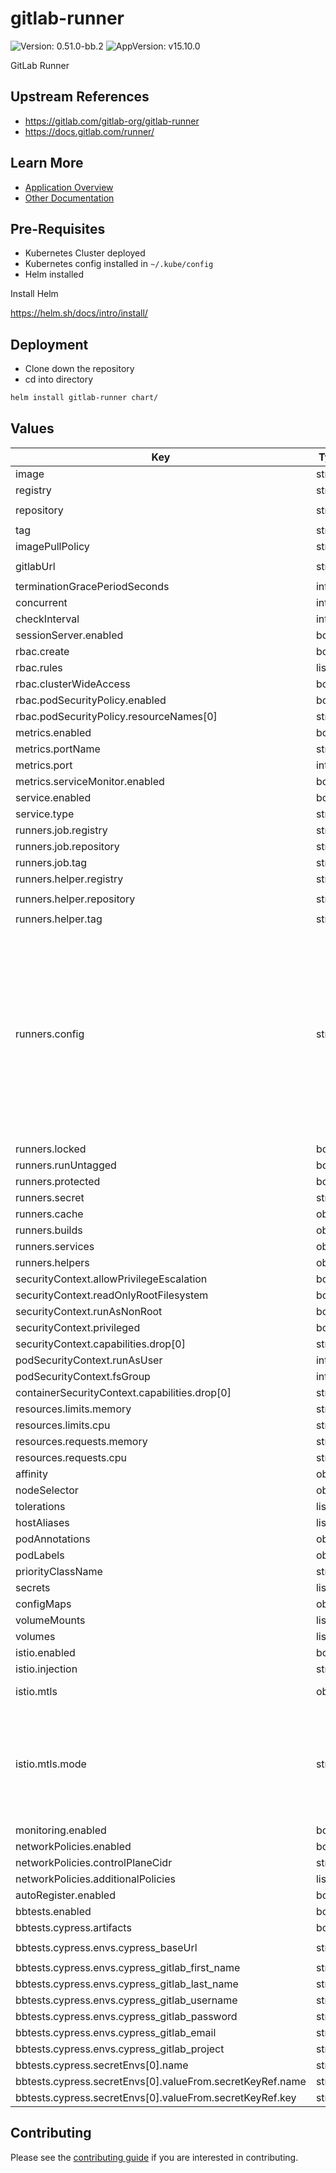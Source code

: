 # gitlab-runner

![Version: 0.51.0-bb.2](https://img.shields.io/badge/Version-0.51.0--bb.2-informational?style=flat-square) ![AppVersion: v15.10.0](https://img.shields.io/badge/AppVersion-v15.10.0-informational?style=flat-square)

GitLab Runner

## Upstream References

* <https://gitlab.com/gitlab-org/gitlab-runner>
* <https://docs.gitlab.com/runner/>

## Learn More
* [Application Overview](docs/overview.md)
* [Other Documentation](docs/)

## Pre-Requisites

* Kubernetes Cluster deployed
* Kubernetes config installed in `~/.kube/config`
* Helm installed

Install Helm

https://helm.sh/docs/intro/install/

## Deployment

* Clone down the repository
* cd into directory
```bash
helm install gitlab-runner chart/
```

## Values

| Key | Type | Default | Description |
|-----|------|---------|-------------|
| image | string | `nil` |  |
| registry | string | `"registry1.dso.mil"` |  |
| repository | string | `"ironbank/gitlab/gitlab-runner/gitlab-runner"` |  |
| tag | string | `"v15.10.0"` |  |
| imagePullPolicy | string | `"IfNotPresent"` |  |
| gitlabUrl | string | `"http://gitlab-webservice-default.gitlab.svc.cluster.local:8181"` |  |
| terminationGracePeriodSeconds | int | `3600` |  |
| concurrent | int | `50` |  |
| checkInterval | int | `30` |  |
| sessionServer.enabled | bool | `false` |  |
| rbac.create | bool | `true` |  |
| rbac.rules | list | `[]` |  |
| rbac.clusterWideAccess | bool | `false` |  |
| rbac.podSecurityPolicy.enabled | bool | `false` |  |
| rbac.podSecurityPolicy.resourceNames[0] | string | `"gitlab-runner"` |  |
| metrics.enabled | bool | `false` |  |
| metrics.portName | string | `"tcp-metrics"` |  |
| metrics.port | int | `9252` |  |
| metrics.serviceMonitor.enabled | bool | `false` |  |
| service.enabled | bool | `true` |  |
| service.type | string | `"ClusterIP"` |  |
| runners.job.registry | string | `"registry1.dso.mil"` |  |
| runners.job.repository | string | `"ironbank/redhat/ubi/ubi8"` |  |
| runners.job.tag | string | `"8.7"` |  |
| runners.helper.registry | string | `"registry1.dso.mil"` |  |
| runners.helper.repository | string | `"ironbank/gitlab/gitlab-runner/gitlab-runner-helper"` |  |
| runners.helper.tag | string | `"v15.10.0"` |  |
| runners.config | string | `"[[runners]]\n  clone_url = \"http://gitlab-webservice-default.gitlab.svc.cluster.local:8181\"\n  cache_dir = \"/tmp/gitlab-runner/cache\"\n  [runners.kubernetes]\n    namespace = \"{{.Release.Namespace}}\"\n    image = \"{{ printf \"%s/%s:%s\" .Values.runners.job.registry .Values.runners.job.repository .Values.runners.job.tag }}\"\n    helper_image = \"{{ printf \"%s/%s:%s\" .Values.runners.helper.registry .Values.runners.helper.repository .Values.runners.helper.tag }}\"\n    image_pull_secrets = [\"private-registry\"]\n  [runners.kubernetes.pod_labels]\n    \"job_id\" = \"${CI_JOB_ID}\"\n    \"job_name\" = \"${CI_JOB_NAME}\"\n    \"pipeline_id\" = \"${CI_PIPELINE_ID}\"\n"` |  |
| runners.locked | bool | `false` |  |
| runners.runUntagged | bool | `true` |  |
| runners.protected | bool | `true` |  |
| runners.secret | string | `"gitlab-gitlab-runner-secret"` |  |
| runners.cache | object | `{}` |  |
| runners.builds | object | `{}` |  |
| runners.services | object | `{}` |  |
| runners.helpers | object | `{}` |  |
| securityContext.allowPrivilegeEscalation | bool | `false` |  |
| securityContext.readOnlyRootFilesystem | bool | `false` |  |
| securityContext.runAsNonRoot | bool | `true` |  |
| securityContext.privileged | bool | `false` |  |
| securityContext.capabilities.drop[0] | string | `"ALL"` |  |
| podSecurityContext.runAsUser | int | `1001` |  |
| podSecurityContext.fsGroup | int | `65533` |  |
| containerSecurityContext.capabilities.drop[0] | string | `"ALL"` |  |
| resources.limits.memory | string | `"256Mi"` |  |
| resources.limits.cpu | string | `"200m"` |  |
| resources.requests.memory | string | `"256Mi"` |  |
| resources.requests.cpu | string | `"200m"` |  |
| affinity | object | `{}` |  |
| nodeSelector | object | `{}` |  |
| tolerations | list | `[]` |  |
| hostAliases | list | `[]` |  |
| podAnnotations | object | `{}` |  |
| podLabels | object | `{}` |  |
| priorityClassName | string | `""` |  |
| secrets | list | `[]` |  |
| configMaps | object | `{}` |  |
| volumeMounts | list | `[]` |  |
| volumes | list | `[]` |  |
| istio.enabled | bool | `false` |  |
| istio.injection | string | `"disabled"` |  |
| istio.mtls | object | `{"mode":"STRICT"}` | Default peer authentication |
| istio.mtls.mode | string | `"STRICT"` | STRICT = Allow only mutual TLS traffic, PERMISSIVE = Allow both plain text and mutual TLS traffic |
| monitoring.enabled | bool | `false` |  |
| networkPolicies.enabled | bool | `false` |  |
| networkPolicies.controlPlaneCidr | string | `"0.0.0.0/0"` |  |
| networkPolicies.additionalPolicies | list | `[]` |  |
| autoRegister.enabled | bool | `false` |  |
| bbtests.enabled | bool | `false` |  |
| bbtests.cypress.artifacts | bool | `true` |  |
| bbtests.cypress.envs.cypress_baseUrl | string | `"http://gitlab-webservice-default.gitlab.svc.cluster.local:8181"` |  |
| bbtests.cypress.envs.cypress_gitlab_first_name | string | `"testrunner"` |  |
| bbtests.cypress.envs.cypress_gitlab_last_name | string | `"userrunner"` |  |
| bbtests.cypress.envs.cypress_gitlab_username | string | `"gitlabrunner_user"` |  |
| bbtests.cypress.envs.cypress_gitlab_password | string | `"Runner_PaSsw0rd123"` |  |
| bbtests.cypress.envs.cypress_gitlab_email | string | `"gitlab@bigbang.dev"` |  |
| bbtests.cypress.envs.cypress_gitlab_project | string | `"runner-hello-world"` |  |
| bbtests.cypress.secretEnvs[0].name | string | `"cypress_adminpassword"` |  |
| bbtests.cypress.secretEnvs[0].valueFrom.secretKeyRef.name | string | `"gitlab-gitlab-initial-root-password"` |  |
| bbtests.cypress.secretEnvs[0].valueFrom.secretKeyRef.key | string | `"password"` |  |

## Contributing

Please see the [contributing guide](./CONTRIBUTING.md) if you are interested in contributing.
